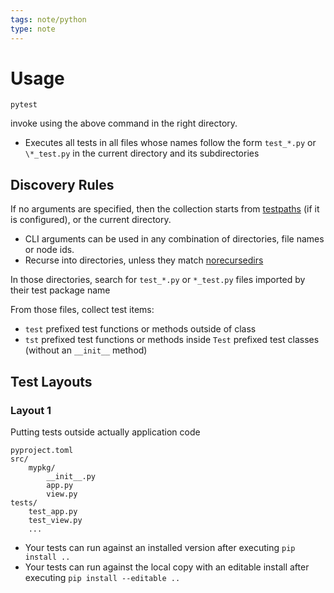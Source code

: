 ```yaml
---
tags: note/python
type: note
---
```

# Usage
```shell
pytest
```
invoke using the above command in the right directory. 
- Executes all tests in all files whose names follow the form `test_*.py` or `\*_test.py` in the current directory and its subdirectories


## Discovery Rules
If no arguments are specified, then the collection starts from [testpaths](https://docs.pytest.org/en/7.2.x/reference/reference.html#confval-testpaths) (if it is configured), or the current directory. 
- CLI arguments can be used in any combination of directories, file names or node ids.
- Recurse into directories, unless they match [norecursedirs](https://docs.pytest.org/en/7.2.x/reference/reference.html#confval-norecursedirs)

In those directories, search for `test_*.py` or `*_test.py` files imported by their test package name

From those files, collect test items:
- `test` prefixed test functions or methods outside of class
- `tst` prefixed test functions or methods inside `Test` prefixed test classes (without an `__init__` method)


## Test Layouts
### Layout 1
Putting tests outside actually application code
```
pyproject.toml
src/
    mypkg/
        __init__.py
        app.py
        view.py
tests/
    test_app.py
    test_view.py
    ...
```
- Your tests can run against an installed version after executing `pip install ..`
- Your tests can run against the local copy with an editable install after executing `pip install --editable ..`